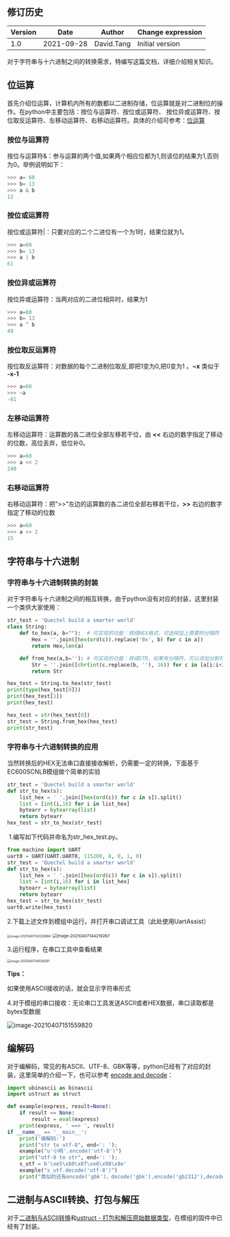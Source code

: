 ## 修订历史

| Version | Date       | Author     | Change expression |
| ------- | ---------- | ---------- | ----------------- |
| 1.0     | 2021-09-28 | David.Tang | Initial version   |

对于字符串与十六进制之间的转换需求，特编写这篇文档，详细介绍相关知识。

## 位运算

首先介绍位运算，计算机内所有的数都以二进制存储，位运算就是对二进制位的操作。在python中主要包括：按位与运算符、按位或运算符、 按位异或运算符、按位取反运算符、左移动运算符、右移动运算符。具体的介绍可参考：[位运算](https://blog.csdn.net/csdn_edition/article/details/109402978)

### 按位与运算符

 按位与运算符&：参与运算的两个值,如果两个相应位都为1,则该位的结果为1,否则为0。举例说明如下：

```python
>>> a= 60
>>> b= 13
>>> a & b
12
```

### 按位或运算符

按位或运算符|：只要对应的二个二进位有一个为1时，结果位就为1。

```python
>>> a=60
>>> b= 13
>>> a | b
61
```

### 按位异或运算符

按位异或运算符：当两对应的二进位相异时，结果为1

```python
>>> a=60
>>> b= 13
>>> a ^ b
49
```

### 按位取反运算符

 按位取反运算符：对数据的每个二进制位取反,即把1变为0,把0变为1 。**~x** 类似于 **-x-1**

```python
>>> a=60
>>> ~a 
-61
```

### 左移动运算符

左移动运算符：运算数的各二进位全部左移若干位，由 **<<** 右边的数字指定了移动的位数，高位丢弃，低位补0。

```python
>>> a=60
>>> a << 2 
240
```

### 右移动运算符

右移动运算符：把">>"左边的运算数的各二进位全部右移若干位，**>>** 右边的数字指定了移动的位数

```python
>>> a=60
>>> a >> 2 
15
```

## 字符串与十六进制

### 字符串与十六进制转换的封装

对于字符串与十六进制之间的相互转换，由于python没有对应的封装，这里封装一个类供大家使用：

```python
str_test = 'Quectel build a smarter world'
class String:
    def to_hex(a, b=""):  # 可实现的功能：转成HEX格式，可选择加上需要的分隔符
        Hex = ''.join([hex(ord(c)).replace('0x', b) for c in a])
        return Hex,len(a)

    def from_hex(a,b=''): # 可实现的功能：转成STR，如果有分隔符，可以添加分割符参数转换
        Str = ''.join([chr(int(c.replace(b, ''), 16)) for c in [a[i:i+2+len(b)] for i in range(0, len(a), 2+len(b))]])
        return Str

hex_test = String.to_hex(str_test)
print(type(hex_test[0]))
print(hex_test[1])
print(hex_test)

hex_test = str(hex_test[0])
str_test = String.from_hex(hex_test)
print(str_test)
```

### 字符串与十六进制转换的应用

当然转换后的HEX无法串口直接接收解析，仍需要一定的转换，下面基于EC600SCNLB模组做个简单的实验

```python
str_test = 'Quectel build a smarter world'
def str_to_hex(s):
    list_hex = ' '.join([hex(ord(c)) for c in s]).split()
    list = [int(i,16) for i in list_hex]
    bytearr = bytearray(list)
    return bytearr
hex_test = str_to_hex(str_test)
```

​	1.编写如下代码并命名为str_hex_test.py。

```python
from machine import UART
uart0 = UART(UART.UART0, 115200, 8, 0, 1, 0)
str_test = 'Quectel build a smarter world'
def str_to_hex(s):
    list_hex = ' '.join([hex(ord(c)) for c in s]).split()
    list = [int(i,16) for i in list_hex]
    bytearr = bytearray(list)
    return bytearr
hex_test = str_to_hex(str_test)
uart0.write(hex_test)
```

​	2.下载上述文件到模组中运行，并打开串口调试工具（此处使用UartAssist）

<img src="media/file_download.png" alt="image-20210407143228884" style="zoom:50%;" />

<img src="media/UartAssist.png" alt="image-20210407144219267" style="zoom: 67%;" />

3.运行程序，在串口工具中查看结果

<img src="media/str_hex_result.png" alt="image-20210407144126291" style="zoom: 50%;" />

**Tips：**

如果使用ASCII接收的话，就会显示字符串形式

​	4.对于模组的串口接收：无论串口工具发送ASCII或者HEX数据，串口读取都是bytes型数据

![image-20210407151559820](media/uart_read.png)

## 编解码

对于编解码，常见的有ASCII、UTF-8、GBK等等，python已经有了对应的封装，这里简单的介绍一下，也可以参考 [encode and decode](https://blog.csdn.net/qq_26442553/article/details/94440502)：

```python
import ubinascii as binascii
import ustruct as struct

def example(express, result=None):
    if result == None:
        result = eval(express)
    print(express, ' ==> ', result)
if __name__ == '__main__':
    print('编解码:')
    print("str to utf-8", end=': ');
    example("u'小明'.encode('utf-8')")
    print("utf-8 to str", end=': ');
    s_utf = b'\xe5\xb0\x8f\xe6\x98\x8e'
    example("s_utf.decode('utf-8')")
    print("类似的还有encode('gbk')，decode('gbk'),encode('gb2312'),decode('gb2312')")

```

## 二进制与ASCII转换、打包与解压

对于[二进制与ASCII转换](https://python.quectel.com/wiki/#/zh-cn/api/pythonStdlib?id=ubinascii-二进制与ascii转换)和[ustruct - 打包和解压原始数据类型](https://python.quectel.com/wiki/#/zh-cn/api/pythonStdlib?id=ustruct-打包和解压原始数据类型)，在模组的固件中已经有了封装。